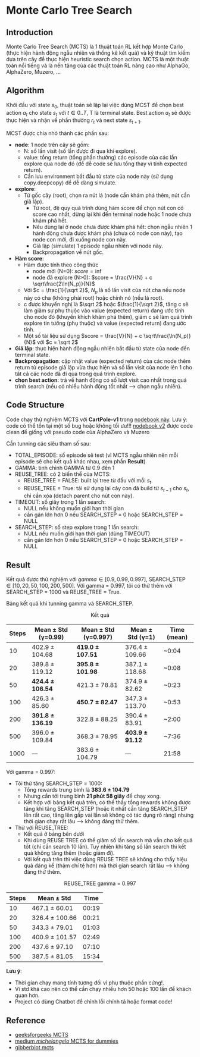 # Monte Carlo Tree Search

## Introduction

Monte Carlo Tree Search (MCTS) là 1 thuật toán RL kết hợp Monte Carlo (thực hiện hành động ngẫu nhiên và thống kê kết quả) và kỹ thuật tìm kiếm dựa trên cây để thực hiện heuristic search chọn action. MCTS là một thuật toán nổi tiếng và là nền tảng của các thuật toán RL nâng cao như AlphaGo, AlphaZero, Muzero, ... 

## Algorithm

Khởi đầu với state $s_0$, thuật toán sẽ lặp lại việc dùng MCST để chọn best action $a_t$ cho state $s_t$ với $t \in 0..T$, T là terminal state. Best action $a_t$ sẽ được thực hiện và nhận về phần thưởng $r_t$ và next state $s_{t+1}$.

MCST được chia nhỏ thành các phần sau:
- **node**: 1 node trên cây sẽ gồm:
    - N: số lần visit (số lần được đi qua khi explore).
    - value: tổng return (tổng phần thưởng) các episode của các lần explore qua node đó (để dễ code sẽ lưu tổng thay vì tính expected return).
    - Cần lưu environment bắt đầu từ state của node này (sử dụng copy.deepcopy) để dễ dàng simulate.
- **explore**: 
    - Từ gốc cây (root), chọn ra nút lá (node cần khám phá thêm, nút cần giả lập).
        - Từ root, đệ quy quá trình dùng hàm score để chọn nút con có score cao nhất, dừng lại khi đến terminal node hoặc 1 node chưa khám phá hết.
        - Nếu dùng lại ở node chưa được khám phá hết: chọn ngẫu nhiên 1 hành động chưa được khám phá (chưa có node con này), tạo node con mới, đi xuống node con này.
        - Giả lập (simulate) 1 episode ngẫu nhiên với node này.
        - Backpropagation về nút gốc.
- **Hàm score**: 
    - Hàm được tính theo công thức
        - node mới (N=0): $score = \inf$
        - node đã explore (N>0): $score = \frac{V}{N} + c \sqrt\frac{2\ln(N_p)}{N}$
    - Với $c = \frac{1}{\sqrt 2}$, $N_p$ là số lần visit của nút cha nếu node này có cha (không phải root) hoặc chính nó (nếu là root).
    - c được khuyến nghị là $\sqrt 2$ hoặc $\frac{1}{\sqrt 2}$, tăng c sẽ làm giảm sự phụ thuộc vào value (expected return) đang ước tính cho node đó (khuyến khích khám phá thêm), giảm c sẽ làm quá trình explore tin tưởng (phụ thuộc) và value (expected return) đang ước tính.
    - Một số tài liệu sử dụng $score = \frac{V}{N} + c \sqrt\frac{\ln(N_p)}{N}$ với $c = \sqrt 2$
- **Giả lập**: thực hiện hành động ngẫu nhiên bắt đầu từ state của node đến terminal state.
- **Backpropagation**: cập nhật value (expected return) của các node thêm return từ episode giả lập vừa thực hiện và số lần visit của node lên 1 cho tất cả các node đã đi qua trong quá trình explore.
- **chọn best action**: trả về hành động có số lượt visit cao nhất trong quá trình search (nếu có nhiều hành động tốt nhất --> chọn ngẫu nhiên).

## Code Structure

Code chạy thử nghiệm MCTS với **CartPole-v1** trong [nodebook này](MCTS.ipynb). Lưu ý: code có thể tồn tại một số bug hoặc không tối ưu!!!
[nodebook v2](MCTS_v2.ipynb) được code clean để giống với pseudo code của AlphaZero và Muzero

Cần tunning các siêu tham số sau:
- TOTAL_EPISODE: số episode sẽ test (vì MCTS ngẫu nhiên nên mỗi episode sẽ cho kết quả khác nhau, xem phần **Result**)
- GAMMA: tinh chỉnh GAMMA từ 0.9 đến 1
- REUSE_TREE: có 2 biến thể của MCTS:
    - REUSE_TREE = FALSE: built lại tree từ đầu với mỗi $s_t$.
    - REUSE_TREE = True: tái sử dụng lại cây con đã build từ $s_{t-1}$ cho $s_t$, chỉ cần xóa (detach parent cho nút con này).
- TIMEOUT: số giây trong 1 lần search:
    - NULL nếu không muốn giới hạn thời gian
    - cần gán lớn hơn 0 nếu SEARCH_STEP = 0 hoặc SEARCH_STEP = NULL
- SEARCH_STEP: số step explore trong 1 lần search:
    - NULL nếu muốn giới hạn thời gian (dùng TIMEOUT)
    - cần gán lớn hơn 0 nếu SEARCH_STEP = 0 hoặc SEARCH_STEP = NULL

## Result

Kết quả được thử nghiệm với $gamma \in [0.9, 0.99, 0.997]$, SEARCH_STEP $\in [10, 20, 50, 100, 200, 500]$. Với gamma = 0.997, tôi có thử thêm với SEARCH_STEP = 1000 và REUSE_TREE = True.

Bảng kết quả khi tunning gamma và SEARCH_STEP.

<div align="center">

Kết quả

| Steps  | Mean ± Std (γ=0.99) | Mean ± Std (γ=0.997) | Mean ± Std (γ=1)    | Time (mean)  |
|--------|----------------------|---------------------|---------------------|--------------|
| 10     | 402.9 ± 104.68       | **419.0 ± 107.51**  | 376.4 ± 109.66      | ~0:04        |
| 20     | 389.8 ± 119.12       | **395.8 ± 101.98**  | 387.1 ± 118.68      | ~0:08        |
| 50     | **424.4 ± 106.54**   | 421.3 ± 78.81       | 374.9 ± 82.62       | ~0:23        |
| 100    | 426.3 ± 85.60        | **450.7 ± 82.47**   | 347.3 ± 113.70      | ~0:53        |
| 200    | **391.8 ± 136.19**   | 322.8 ± 88.25       | 390.4 ± 83.91       | ~2:00        |
| 500    | 396.0 ± 109.84       | 368.3 ± 78.95       | **403.9 ± 91.12**   | ~7:36        |
| 1000   | —                    | 383.6 ± 104.79      | —                   | 21:58        |

</div>

Với gamma = 0.997:
- Tôi thử tăng SEARCH_STEP = 1000:
    - Tổng rewards trung bình là **$383.6 \pm 104.79$**
    - Nhưng cần tới trung bình **21 phút 58 giây** để chạy xong. 
    - Kết hợp với bảng kết quả trên, có thể thấy tổng rewards không được tăng khi tăng SEARCH_STEP (hoặc ít nhất cần tăng SEARCH_STEP lên rất cao, tăng lên gấp vài lần sẽ không có tác dụng rõ ràng) nhưng thời gian chạy rất lâu --> không đáng thử thêm.
- Thử với REUSE_TREE:
    - Kết quả ở bảng bên dưới
    - Khi dùng REUSE TREE có thể giảm số lần search mà vẫn cho kết quả tốt (chỉ cần search 10 lần). Tuy nhiên khi tăng số lần search thì kết quả không tăng thêm (hoặc giảm đi).
    - Với kết quả trên thì việc dùng REUSE TREE sẽ không cho thấy hiệu quả đáng kể (thậm chí tệ hơn) mà thời gian search rất lâu --> không đáng thử thêm.

<div align="center">

REUSE_TREE gamma = 0.997

| Steps | Mean ± Std       | Time     |
|-------|------------------|----------|
| 10    | 467.1 ± 60.01    | 00:19  |
| 20    | 326.4 ± 100.66   | 00:21  |
| 50    | 343.3 ± 79.01    | 01:03  |
| 100   | 400.9 ± 101.57   | 02:49  |
| 200   | 437.6 ± 97.10    | 07:10  |
| 500   | 387.5 ± 81.05    | 15:34  |

</div>

**Lưu ý**:
- Thời gian chạy mang tính tương đối vì phụ thuộc phần cứng!.
- Vì std khá cao nên có thể cần chạy nhiều hơn 50 hoặc 100 lần để khách quan hơn.
- Project có dùng Chatbot để chỉnh lỗi chính tả hoặc format code!

## Reference
- [geeksforgeeks MCTS](https://www.geeksforgeeks.org/ml-monte-carlo-tree-search-mcts/)
- [medium _michelangelo_ MCTS for dummies](https://medium.com/@_michelangelo_/monte-carlo-tree-search-mcts-algorithm-for-dummies-74b2bae53bfa)
- [gibberblot mcts](https://gibberblot.github.io/rl-notes/single-agent/mcts.html)